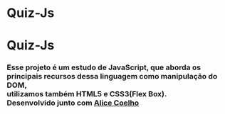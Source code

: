 # Quiz-Js

# Quiz-Js 

### Esse projeto é um estudo de JavaScript, que aborda os <br>principais recursos dessa linguagem como manipulação do DOM,<br>utilizamos também HTML5 e CSS3(Flex Box). <br>Desenvolvido junto com [Alice Coelho](https://github.com/alicecomoura)

